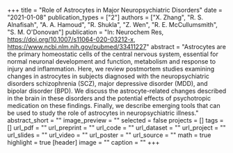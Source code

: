 +++
title = "Role of Astrocytes in Major Neuropsychiatric Disorders"
date = "2021-01-08"
publication_types = ["2"]
authors = ["X. Zhang", "R. S. Alnafisah", "A. A. Hamoud", "R. Shukla", "Z. Wen", "R. E. McCullumsmith", "S. M. O'Donovan"]
publication = "In: Neurochem Res, https://doi.org/10.1007/s11064-020-03212-x, https://www.ncbi.nlm.nih.gov/pubmed/33411227"
abstract = "Astrocytes are the primary homeostatic cells of the central nervous system, essential for normal neuronal development and function, metabolism and response to injury and inflammation. Here, we review postmortem studies examining changes in astrocytes in subjects diagnosed with the neuropsychiatric disorders schizophrenia (SCZ), major depressive disorder (MDD), and bipolar disorder (BPD). We discuss the astrocyte-related changes described in the brain in these disorders and the potential effects of psychotropic medication on these findings. Finally, we describe emerging tools that can be used to study the role of astrocytes in neuropsychiatric illness."
abstract_short = ""
image_preview = ""
selected = false
projects = []
tags = []
url_pdf = ""
url_preprint = ""
url_code = ""
url_dataset = ""
url_project = ""
url_slides = ""
url_video = ""
url_poster = ""
url_source = ""
math = true
highlight = true
[header]
image = ""
caption = ""
+++
